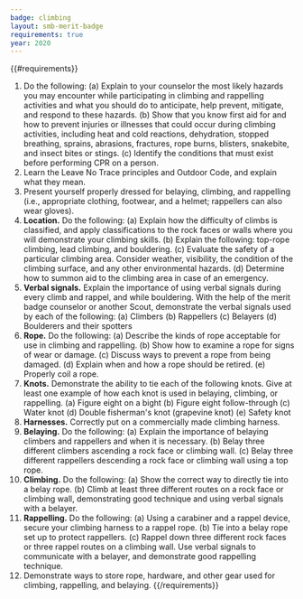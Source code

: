 ```yaml
---
badge: climbing
layout: smb-merit-badge
requirements: true
year: 2020
---
```


{{#requirements}}
1. Do the following:
    (a) Explain to your counselor the most likely hazards you may encounter while participating in climbing and rappelling activities and what you should do to anticipate, help prevent, mitigate, and respond to these hazards.
    (b) Show that you know first aid for and how to prevent injuries or illnesses that could occur during climbing activities, including heat and cold reactions, dehydration, stopped breathing, sprains, abrasions, fractures, rope burns, blisters, snakebite, and insect bites or stings.
    (c) Identify the conditions that must exist before performing CPR on a person.
2. Learn the Leave No Trace principles and Outdoor Code, and explain what they mean.
3. Present yourself properly dressed for belaying, climbing, and rappelling (i.e., appropriate clothing, footwear, and a helmet; rappellers can also wear gloves).
4. **Location.** Do the following:
    (a) Explain how the difficulty of climbs is classified, and apply classifications to the rock faces or walls where you will demonstrate your climbing skills.
    (b) Explain the following: top-rope climbing, lead climbing, and bouldering.
    (c) Evaluate the safety of a particular climbing area. Consider weather, visibility, the condition of the climbing surface, and any other environmental hazards.
    (d) Determine how to summon aid to the climbing area in case of an emergency.
5. **Verbal signals.** Explain the importance of using verbal signals during every climb and rappel, and while bouldering. With the help of the merit badge counselor or another Scout, demonstrate the verbal signals used by each of the following:
    (a) Climbers
    (b) Rappellers
    (c) Belayers
    (d) Boulderers and their spotters
6. **Rope.** Do the following:
    (a) Describe the kinds of rope acceptable for use in climbing and rappelling.
    (b) Show how to examine a rope for signs of wear or damage.
    (c) Discuss ways to prevent a rope from being damaged.
    (d) Explain when and how a rope should be retired.
    (e) Properly coil a rope.
7. **Knots.** Demonstrate the ability to tie each of the following knots. Give at least one example of how each knot is used in belaying, climbing, or rappelling.
    (a) Figure eight on a bight
    (b) Figure eight follow-through
    (c) Water knot
    (d) Double fisherman's knot (grapevine knot)
    (e) Safety knot
8. **Harnesses.** Correctly put on a commercially made climbing harness.
9. **Belaying.** Do the following:
    (a) Explain the importance of belaying climbers and rappellers and when it is necessary.
    (b) Belay three different climbers ascending a rock face or climbing wall.
    (c) Belay three different rappellers descending a rock face or climbing wall using a top rope.
10. **Climbing.** Do the following:
    (a) Show the correct way to directly tie into a belay rope.
    (b) Climb at least three different routes on a rock face or climbing wall, demonstrating good technique and using verbal signals with a belayer.
11. **Rappelling.** Do the following:
    (a) Using a carabiner and a rappel device, secure your climbing harness to a rappel rope.
    (b) Tie into a belay rope set up to protect rappellers.
    (c) Rappel down three different rock faces or three rappel routes on a climbing wall. Use verbal signals to communicate with a belayer, and demonstrate good rappelling technique.
12. Demonstrate ways to store rope, hardware, and other gear used for climbing, rappelling, and belaying.
{{/requirements}}
